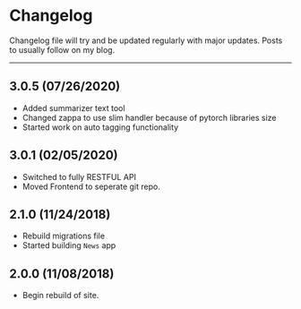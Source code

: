 
# Changelog

Changelog file will try and be updated regularly with major updates. Posts to usually follow on my blog.

---

## 3.0.5 (07/26/2020)

* Added summarizer text tool
* Changed zappa to use slim handler because of pytorch libraries size
* Started work on auto tagging functionality

## 3.0.1 (02/05/2020)

* Switched to fully RESTFUL API
* Moved Frontend to seperate git repo.

## 2.1.0 (11/24/2018)

* Rebuild migrations file
* Started building `News` app

## 2.0.0 (11/08/2018)

* Begin rebuild of site.
